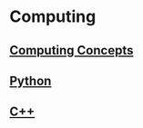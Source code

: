 # Computing

## [Computing Concepts](computing_concepts/README.md)

## [Python](python/README.md)

## [C++](cpp/README.md)
